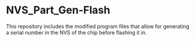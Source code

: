 # NVS_Part_Gen-Flash
This repository includes the modified program files that allow for generating a serial number in the NVS of the chip before flashing it in.
